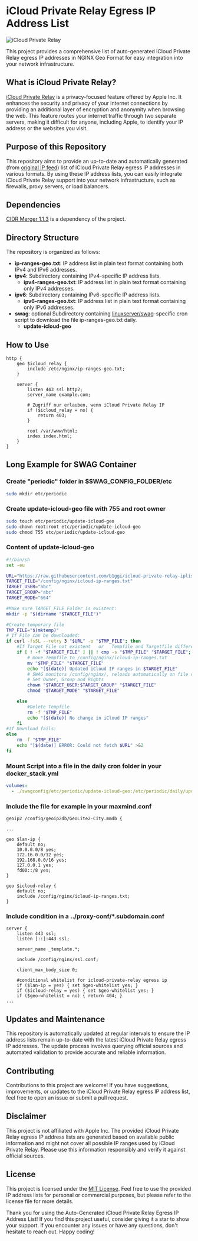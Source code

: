 # iCloud Private Relay Egress IP Address List

![iCloud Private Relay](https://support.apple.com/library/content/dam/edam/applecare/images/en_US/icloud/icloud-private-relay-how-private-relay-works-path-through-relays.png)

This project provides a comprehensive list of auto-generated iCloud Private Relay egress IP addresses in NGINX Geo Format for easy integration into your network infrastructure.

## What is iCloud Private Relay?

[iCloud Private Relay](https://developer.apple.com/support/prepare-your-network-for-icloud-private-relay) is a privacy-focused feature offered by Apple Inc. It enhances the security and privacy of your internet connections by providing an additional layer of encryption and anonymity when browsing the web. This feature routes your internet traffic through two separate servers, making it difficult for anyone, including Apple, to identify your IP address or the websites you visit.

## Purpose of this Repository

This repository aims to provide an up-to-date and automatically generated (from [original IP feed](https://mask-api.icloud.com/egress-ip-ranges.csv)) list of iCloud Private Relay egress IP addresses in various formats. By using these IP address lists, you can easily integrate iCloud Private Relay support into your network infrastructure, such as firewalls, proxy servers, or load balancers.

## Dependencies

[CIDR Merger 1.1.3](https://github.com/zhanhb/cidr-merger) is a dependency of the project.

## Directory Structure

The repository is organized as follows:

- **ip-ranges-geo.txt**: IP address list in plain text format containing both IPv4 and IPv6 addresses.
- **ipv4**: Subdirectory containing IPv4-specific IP address lists.
  - **ipv4-ranges-geo.txt**: IP address list in plain text format containing only IPv4 addresses.
- **ipv6**: Subdirectory containing IPv6-specific IP address lists.
  - **ipv6-ranges-geo.txt**: IP address list in plain text format containing only IPv6 addresses.
- **swag**: optional Subdirectory containing [linuxserver/swag](https://github.com/linuxserver/docker-swag)-specific cron script to download the file ip-ranges-geo.txt daily.
  - **update-icloud-geo**

## How to Use

```nginx
http {
    geo $icloud_relay {
        include /etc/nginx/ip-ranges-geo.txt;
    }

    server {
        listen 443 ssl http2;
        server_name example.com;

        # Zugriff nur erlauben, wenn iCloud Private Relay IP
        if ($icloud_relay = no) {
            return 403;
        }

        root /var/www/html;
        index index.html;
    }
}
```

## Long Example for SWAG Container

### Create "periodic" folder in $SWAG_CONFIG_FOLDER/etc

```bash
sudo mkdir etc/periodic
```

### Create update-icloud-geo file with 755 and root owner

```bash
sudo touch etc/periodic/update-icloud-geo
sudo chown root:root etc/periodic/update-icloud-geo
sudo chmod 755 etc/periodic/update-icloud-geo
```

### Content of update-icloud-geo

```bash
#!/bin/sh
set -eu

URL="https://raw.githubusercontent.com/b1ggi/icloud-private-relay-iplist-ngx-http-geo/refs/heads/main/ip-ranges-geo.txt"
TARGET_FILE="/config/nginx/icloud-ip-ranges.txt"
TARGET_USER="abc"
TARGET_GROUP="abc"
TARGET_MODE="664"

#Make sure TARGET_FILE Folder is existent:
mkdir -p "$(dirname "$TARGET_FILE")"

#Create temporary file
TMP_FILE="$(mktemp)"
# If File can be downloaded:
if curl -fsSL --retry 3 "$URL" -o "$TMP_FILE"; then
    #If Target File not existent   or   Tempfile and Targetfile different:
    if [ ! -f "$TARGET_FILE" ] || ! cmp -s "$TMP_FILE" "$TARGET_FILE"; then
        # move Tempfile to /config/nginx/icloud-ip-ranges.txt
        mv "$TMP_FILE" "$TARGET_FILE"
        echo "[$(date)] Updated iCloud IP ranges in $TARGET_FILE"
        # SWAG monitors /config/nginx/, reloads automatically on file changes
        # Set Owner, Group and Rights
        chown "$TARGET_USER:$TARGET_GROUP" "$TARGET_FILE"
        chmod "$TARGET_MODE" "$TARGET_FILE"

    else
        #Delete Tempfile
        rm -f "$TMP_FILE"
        echo "[$(date)] No change in iCloud IP ranges"
    fi
#If Download fails:
else
    rm -f "$TMP_FILE"
    echo "[$(date)] ERROR: Could not fetch $URL" >&2
fi
```

### Mount Script into a file in the daily cron folder in your docker_stack.yml

```yaml
volumes:
  - ./swagconfig/etc/periodic/update-icloud-geo:/etc/periodic/daily/update-icloud-geo
```

### Include the file for example in your maxmind.conf

```nginx
geoip2 /config/geoip2db/GeoLite2-City.mmdb {

...

geo $lan-ip {
    default no;
    10.0.0.0/8 yes;
    172.16.0.0/12 yes;
    192.168.0.0/16 yes;
    127.0.0.1 yes;
    fd00::/8 yes;
}

geo $icloud-relay {
    default no;
    include /config/nginx/icloud-ip-ranges.txt;
}
```

### Include condition in a ../proxy-conf/*.subdomain.conf

```nginx
server {
    listen 443 ssl;
    listen [::]:443 ssl;

    server_name _template.*;

    include /config/nginx/ssl.conf;

    client_max_body_size 0;

    #conditional whitelist for icloud-private-relay egress ip
    if ($lan-ip = yes) { set $geo-whitelist yes; }
    if ($icloud-relay = yes) { set $geo-whitelist yes; }
    if ($geo-whitelist = no) { return 404; }
...
```

## Updates and Maintenance

This repository is automatically updated at regular intervals to ensure the IP address lists remain up-to-date with the latest iCloud Private Relay egress IP addresses. The update process involves querying official sources and automated validation to provide accurate and reliable information.

## Contributing

Contributions to this project are welcome! If you have suggestions, improvements, or updates to the iCloud Private Relay egress IP address list, feel free to open an issue or submit a pull request.

## Disclaimer

This project is not affiliated with Apple Inc. The provided iCloud Private Relay egress IP address lists are generated based on available public information and might not cover all possible IP ranges used by iCloud Private Relay. Please use this information responsibly and verify it against official sources.

## License

This project is licensed under the [MIT License](LICENSE). Feel free to use the provided IP address lists for personal or commercial purposes, but please refer to the license file for more details.

Thank you for using the Auto-Generated iCloud Private Relay Egress IP Address List! If you find this project useful, consider giving it a star to show your support. If you encounter any issues or have any questions, don't hesitate to reach out. Happy coding!
